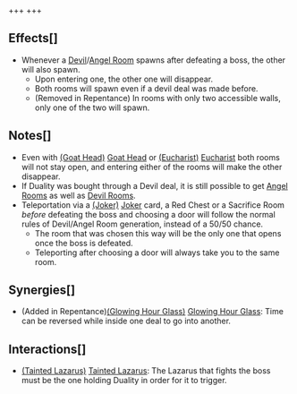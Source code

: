 +++
+++

Effects[]
---------


* Whenever a [Devil](/wiki/Devil_Room "Devil Room")/[Angel Room](/wiki/Angel_Room "Angel Room") spawns after defeating a boss, the other will also spawn.
	+ Upon entering one, the other one will disappear.
	+ Both rooms will spawn even if a devil deal was made before.
	+ (Removed in Repentance) In rooms with only two accessible walls, only one of the two will spawn.


Notes[]
-------


* Even with [(Goat Head)](/wiki/Goat_Head "Goat Head") [Goat Head](/wiki/Goat_Head "Goat Head") or [(Eucharist)](/wiki/Eucharist "Eucharist") [Eucharist](/wiki/Eucharist "Eucharist") both rooms will not stay open, and entering either of the rooms will make the other disappear.
* If Duality was bought through a Devil deal, it is still possible to get [Angel Rooms](/wiki/Angel_Room "Angel Room") as well as [Devil Rooms](/wiki/Devil_Room "Devil Room").
* Teleportation via a [(Joker)](/wiki/Cards_and_Runes "Joker") [Joker](/wiki/Cards_and_Runes "Cards and Runes") card, a Red Chest or a Sacrifice Room *before* defeating the boss and choosing a door will follow the normal rules of Devil/Angel Room generation, instead of a 50/50 chance.
	+ The room that was chosen this way will be the only one that opens once the boss is defeated.
	+ Teleporting after choosing a door will always take you to the same room.


Synergies[]
-----------


* (Added in Repentance)[(Glowing Hour Glass)](/wiki/Glowing_Hour_Glass "Glowing Hour Glass") [Glowing Hour Glass](/wiki/Glowing_Hour_Glass "Glowing Hour Glass"): Time can be reversed while inside one deal to go into another.


Interactions[]
--------------


* [(Tainted Lazarus)](/wiki/Tainted_Lazarus "Tainted Lazarus") [Tainted Lazarus](/wiki/Tainted_Lazarus "Tainted Lazarus"): The Lazarus that fights the boss must be the one holding Duality in order for it to trigger.


